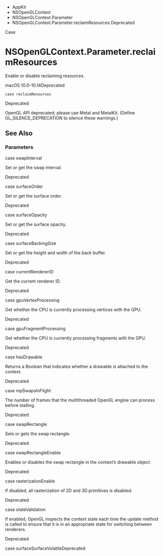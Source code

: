 

- AppKit
- NSOpenGLContext
- NSOpenGLContext.Parameter
-  NSOpenGLContext.Parameter.reclaimResources Deprecated

Case

# NSOpenGLContext.Parameter.reclaimResources

Enable or disable reclaiming resources.

macOS 10.0–10.14Deprecated

``` source
case reclaimResources
```

Deprecated

OpenGL API deprecated; please use Metal and MetalKit. (Define GL_SILENCE_DEPRECATION to silence these warnings.)

## See Also

### Parameters

case swapInterval

Set or get the swap interval.

Deprecated

case surfaceOrder

Set or get the surface order.

Deprecated

case surfaceOpacity

Set or get the surface opacity.

Deprecated

case surfaceBackingSize

Set or get the height and width of the back buffer.

Deprecated

case currentRendererID

Get the current renderer ID.

Deprecated

case gpuVertexProcessing

Get whether the CPU is currently processing vertices with the GPU.

Deprecated

case gpuFragmentProcessing

Get whether the CPU is currently processing fragments with the GPU.

Deprecated

case hasDrawable

Returns a Boolean that indicates whether a drawable is attached to the context.

Deprecated

case mpSwapsInFlight

The number of frames that the multithreaded OpenGL engine can process before stalling.

Deprecated

case swapRectangle

Sets or gets the swap rectangle.

Deprecated

case swapRectangleEnable

Enables or disables the swap rectangle in the context’s drawable object.

Deprecated

case rasterizationEnable

If disabled, all rasterization of 2D and 3D primitives is disabled.

Deprecated

case stateValidation

If enabled, OpenGL inspects the context state each time the update method is called to ensure that it is in an appropriate state for switching between renderers.

Deprecated

case surfaceSurfaceVolatileDeprecated

